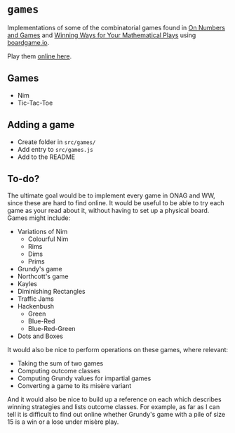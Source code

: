 # `games`

Implementations of some of the combinatorial games found in [On Numbers and Games](https://ollybritton.com/notes/books/on-numbers-and-games/) and [Winning Ways for Your Mathematical Plays](https://ollybritton.com/notes/textbooks/winning-ways-for-your-mathematical-plays/) using [boardgame.io](https://boardgame.io/).

Play them [online here](https://projects.ollybritton.com/games).

## Games
- Nim
- Tic-Tac-Toe

## Adding a game
- Create folder in `src/games/`
- Add entry to `src/games.js`
- Add to the README

## To-do?
The ultimate goal would be to implement every game in ONAG and WW, since these are hard to find online. It would be useful to be able to try each game as your read about it, without having to set up a physical board. Games might include:

- Variations of Nim
    - Colourful Nim
    - Rims
    - Dims
    - Prims
- Grundy's game
- Northcott's game
- Kayles
- Diminishing Rectangles
- Traffic Jams
- Hackenbush
    - Green
    - Blue-Red
    - Blue-Red-Green
- Dots and Boxes

It would also be nice to perform operations on these games, where relevant:

- Taking the sum of two games
- Computing outcome classes
- Computing Grundy values for impartial games
- Converting a game to its misère variant

And it would also be nice to build up a reference on each which describes winning strategies and lists outcome classes. For example, as far as I can tell it is difficult to find out online whether Grundy's game with a pile of size 15 is a win or a lose under misère play.